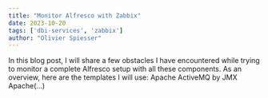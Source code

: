 ```yaml
---
title: "Monitor Alfresco with Zabbix"
date: 2023-10-20
tags: ['dbi-services', 'zabbix']
author: "Olivier Spiesser"
---
```

In this blog post, I will share a few obstacles I have encountered while trying to monitor a complete Alfresco setup with all these components. As an overview, here are the templates I will use: Apache ActiveMQ by JMX Apache(…)